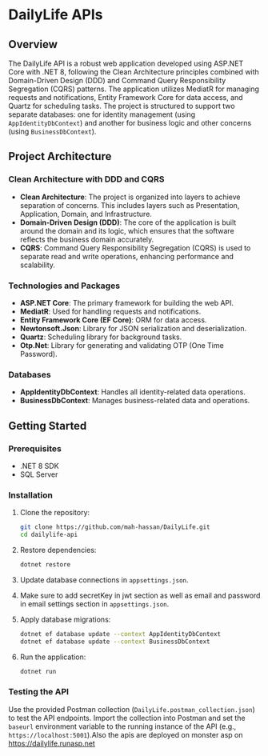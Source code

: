 # DailyLife APIs

## Overview

The DailyLife API is a robust web application developed using ASP.NET Core with .NET 8, following the Clean Architecture principles combined with Domain-Driven Design (DDD) and Command Query Responsibility Segregation (CQRS) patterns. The application utilizes MediatR for managing requests and notifications, Entity Framework Core for data access, and Quartz for scheduling tasks. The project is structured to support two separate databases: one for identity management (using `AppIdentityDbContext`) and another for business logic and other concerns (using `BusinessDbContext`).

## Project Architecture

### Clean Architecture with DDD and CQRS
- **Clean Architecture**: The project is organized into layers to achieve separation of concerns. This includes layers such as Presentation, Application, Domain, and Infrastructure.
- **Domain-Driven Design (DDD)**: The core of the application is built around the domain and its logic, which ensures that the software reflects the business domain accurately.
- **CQRS**: Command Query Responsibility Segregation (CQRS) is used to separate read and write operations, enhancing performance and scalability.

### Technologies and Packages
- **ASP.NET Core**: The primary framework for building the web API.
- **MediatR**: Used for handling requests and notifications.
- **Entity Framework Core (EF Core)**: ORM for data access.
- **Newtonsoft.Json**: Library for JSON serialization and deserialization.
- **Quartz**: Scheduling library for background tasks.
- **Otp.Net**: Library for generating and validating OTP (One Time Password).

### Databases 
- **AppIdentityDbContext**: Handles all identity-related data operations.
- **BusinessDbContext**: Manages business-related data and operations.

## Getting Started

### Prerequisites
- .NET 8 SDK
- SQL Server

### Installation
1. Clone the repository:
    ```bash
    git clone https://github.com/mah-hassan/DailyLife.git
    cd dailylife-api
    ```

2. Restore dependencies:
    ```bash
    dotnet restore
    ```

3. Update database connections in `appsettings.json`.

4. Make sure to add secretKey in jwt section as well as email and password in email settings section in `appsettings.json`.

5. Apply database migrations:
    ```bash
    dotnet ef database update --context AppIdentityDbContext
    dotnet ef database update --context BusinessDbContext
    ```

7. Run the application:
    ```bash
    dotnet run
    ```

### Testing the API
Use the provided Postman collection (`DailyLife.postman_collection.json`) to test the API endpoints. Import the collection into Postman and set the `baseurl` environment variable to the running instance of the API (e.g., `https://localhost:5001`).Also the apis are deployed on monster asp on https://dailylife.runasp.net
